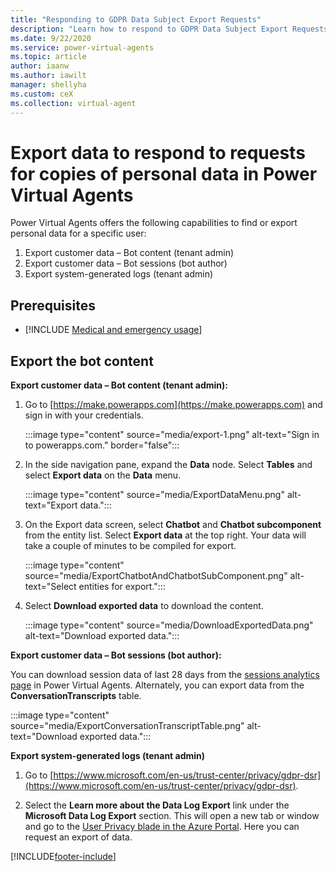 ```yaml
---
title: "Responding to GDPR Data Subject Export Requests"
description: "Learn how to respond​ to GDPR Data Subject Export Requests for Power Virtual Agents."
ms.date: 9/22/2020
ms.service: power-virtual-agents
ms.topic: article
author: iaanw
ms.author: iawilt
manager: shellyha
ms.custom: ceX
ms.collection: virtual-agent
---
```


# Export data to respond to requests for copies of personal data in Power Virtual Agents




Power Virtual Agents offers the following capabilities to find or export personal data for a specific user:

1. Export customer data – Bot content (tenant admin)
2. Export customer data – Bot sessions (bot author)
3. Export system-generated logs (tenant admin) 


## Prerequisites

- [!INCLUDE [Medical and emergency usage](includes/pva-usage-limitations.md)]



## Export the bot content

**Export customer data – Bot content (tenant admin):**
1. Go to [https://make.powerapps.com](https://make.powerapps.com) and sign in with your credentials.

   :::image type="content" source="media/export-1.png" alt-text="Sign in to powerapps.com." border="false":::

2. In the side navigation pane, expand the **Data** node. Select **Tables** and select **Export data** on the **Data** menu.

   :::image type="content" source="media/ExportDataMenu.png" alt-text="Export data.":::

3. On the Export data screen, select **Chatbot** and **Chatbot subcomponent** from the entity list. Select **Export data** at the top right. Your data will take a couple of minutes to be compiled for export.

   :::image type="content" source="media/ExportChatbotAndChatbotSubComponent.png" alt-text="Select entities for export.":::

5. Select **Download exported data** to download the content.

   :::image type="content" source="media/DownloadExportedData.png" alt-text="Download exported data.":::


**Export customer data – Bot sessions (bot author):**
 
You can download session data of last 28 days from the [sessions analytics page](analytics-sessions.md) in Power Virtual Agents. Alternately, you can export data from the **ConversationTranscripts** table.

:::image type="content" source="media/ExportConversationTranscriptTable.png" alt-text="Download exported data.":::

**Export system-generated logs (tenant admin)**


1. Go to [https://www.microsoft.com/en-us/trust-center/privacy/gdpr-dsr](https://www.microsoft.com/en-us/trust-center/privacy/gdpr-dsr).

2. Select the **Learn more about the Data Log Export** link under the **Microsoft Data Log Export** section. This will open a new tab or window and go to the [User Privacy blade in the Azure Portal](https://portal.azure.com/#blade/Microsoft_Azure_Policy/UserPrivacyMenuBlade/Overview). Here you can request an export of data.



[!INCLUDE[footer-include](includes/footer-banner.md)]
